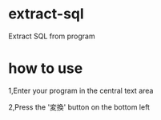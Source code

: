 # extract-sql
Extract SQL from program

# how to use

1,Enter your program in the central text area

2,Press the '変換' button on the bottom left

